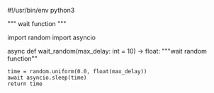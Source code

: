 #!/usr/bin/env python3

"""
    wait function
"""

import random
import asyncio


async def wait_random(max_delay: int = 10) -> float:
    """wait random function""

    time = random.uniform(0.0, float(max_delay))
    await asyncio.sleep(time)
    return time
